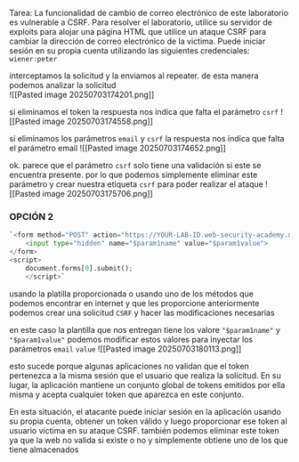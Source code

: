 Tarea: La funcionalidad de cambio de correo electrónico de este laboratorio es vulnerable a CSRF. Para resolver el laboratorio, utilice su servidor de exploits para alojar una página HTML que utilice un ataque CSRF para cambiar la dirección de correo electrónico de la victima. Puede iniciar sesión en su propia cuenta utilizando las siguientes credenciales: `wiener:peter`

interceptamos la solicitud y la enviamos al repeater. de esta manera podemos analizar la solicitud  
![[Pasted image 20250703174201.png]]

si eliminamos el token la respuesta nos indica que falta el parámetro `csrf` 
![[Pasted image 20250703174558.png]]

si eliminamos los parámetros `email` y `csrf` la respuesta nos indica que falta el parámetro email 
![[Pasted image 20250703174652.png]]

ok. parece que el parámetro `csrf` solo tiene una validación si este se encuentra presente. por lo que podemos simplemente eliminar este parámetro y crear nuestra etiqueta `csrf` para poder realizar el ataque
![[Pasted image 20250703175706.png]]

### OPCIÓN 2 

```python
`<form method="POST" action="https://YOUR-LAB-ID.web-security-academy.net/my-account/change-email"> 
	<input type="hidden" name="$param1name" value="$param1value"> 
</form> 
<script> 
	document.forms[0].submit(); 
	</script>`
```

usando la platilla proporcionada o usando uno de los métodos que podemos encontrar en internet y que les proporcione anteriormente podemos crear una solicitud `CSRF` y hacer las modificaciones necesarias

en este caso la plantilla que nos entregan tiene los valore `"$param1name"` y `"$param1value"` podemos modificar estos valores para inyectar los parámetros `email` `value` 
![[Pasted image 20250703180113.png]]

esto sucede porque algunas aplicaciones no validan que el token pertenezca a la misma sesión que el usuario que realiza la solicitud. En su lugar, la aplicación mantiene un conjunto global de tokens emitidos por ella misma y acepta cualquier token que aparezca en este conjunto.

En esta situación, el atacante puede iniciar sesión en la aplicación usando su propia cuenta, obtener un token válido y luego proporcionar ese token al usuario víctima en su ataque CSRF. también podemos eliminar este token ya que la web no valida si existe o no y simplemente obtiene uno de los que tiene almacenados